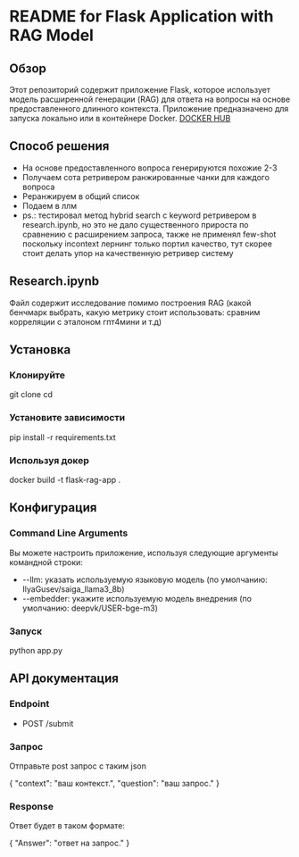 # README for Flask Application with RAG Model 

## Обзор

Этот репозиторий содержит приложение Flask, которое использует модель расширенной генерации (RAG) для ответа на вопросы на основе предоставленного длинного контекста. Приложение предназначено для запуска локально или в контейнере Docker. 
[DOCKER HUB](https://hub.docker.com/r/asdawdsasd/mlsiriustestovoe2)
## Способ решения

- На основе предоставленного вопроса генерируются похожие 2-3
- Получаем сота ретривером ранжированные чанки для каждого вопроса
- Реранжируем в общий список
- Подаем в ллм
- ps.: тестировал метод hybrid search c keyword ретривером в research.ipynb, но это не дало существенного прироста по сравнению с расширением запроса, также не применял few-shot поскольку incontext лернинг только портил качество, тут скорее стоит делать упор на качественную ретривер систему
## Research.ipynb

Файл содержит исследование помимо построения RAG (какой бенчмарк выбрать, какую метрику стоит использовать: сравним корреляции с эталоном гпт4мини и т.д)

## Установка

### Клонируйте

git clone <repository-url>
cd <repository-directory>


### Установите зависимости


pip install -r requirements.txt


### Используя докер


docker build -t flask-rag-app .


## Конфигурация

### Command Line Arguments

Вы можете настроить приложение, используя следующие аргументы командной строки:

- --llm: указать используемую языковую модель (по умолчанию: IlyaGusev/saiga_llama3_8b)
- --embedder: укажите используемую модель внедрения (по умолчанию: deepvk/USER-bge-m3)

### Запуск


python app.py



## API документация

### Endpoint

- POST /submit

### Запрос

Отправьте post запрос с таким json

{
    "context": "ваш контекст.",
    "question": "ваш запрос."
}


### Response

Ответ будет в таком формате:

{
    "Answer": "ответ на запрос."
}

